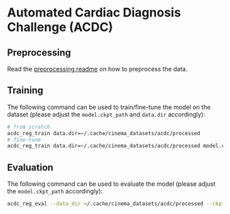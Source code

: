 # Automated Cardiac Diagnosis Challenge (ACDC)

## Preprocessing

Read the [preprocessing readme](../../data/acdc/README.md) on how to preprocess the data.

## Training

The following command can be used to train/fine-tune the model on the dataset (please adjust the `model.ckpt_path` and
`data.dir` accordingly):

```bash
# from scratch
acdc_reg_train data.dir=~/.cache/cinema_datasets/acdc/processed
# fine-tune
acdc_reg_train data.dir=~/.cache/cinema_datasets/acdc/processed model.ckpt_path=
```

## Evaluation

The following command can be used to evaluate the model (please adjust the `model.ckpt_path` accordingly):

```bash
acdc_reg_eval --data_dir ~/.cache/cinema_datasets/acdc/processed --ckpt_path
```
